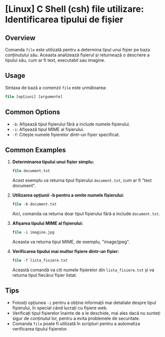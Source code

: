 # [Linux] C Shell (csh) file utilizare: Identificarea tipului de fișier

## Overview
Comanda `file` este utilizată pentru a determina tipul unui fișier pe baza conținutului său. Aceasta analizează fișierul și returnează o descriere a tipului său, cum ar fi text, executabil sau imagine.

## Usage
Sintaxa de bază a comenzii `file` este următoarea:

```csh
file [opțiuni] [argumente]
```

## Common Options
- `-b`: Afișează tipul fișierului fără a include numele fișierului.
- `-i`: Afișează tipul MIME al fișierului.
- `-f`: Citește numele fișierelor dintr-un fișier specificat.

## Common Examples
1. **Determinarea tipului unui fișier simplu:**
   ```csh
   file document.txt
   ```
   Acest exemplu va returna tipul fișierului `document.txt`, cum ar fi "text document".

2. **Utilizarea opțiunii -b pentru a omite numele fișierului:**
   ```csh
   file -b document.txt
   ```
   Aici, comanda va returna doar tipul fișierului fără a include `document.txt`.

3. **Afișarea tipului MIME al fișierului:**
   ```csh
   file -i imagine.jpg
   ```
   Aceasta va returna tipul MIME, de exemplu, "image/jpeg".

4. **Verificarea tipului mai multor fișiere dintr-un fișier:**
   ```csh
   file -f lista_fisiere.txt
   ```
   Această comandă va citi numele fișierelor din `lista_fisiere.txt` și va returna tipul fiecărui fișier listat.

## Tips
- Folosiți opțiunea `-i` pentru a obține informații mai detaliate despre tipul fișierului, în special când lucrați cu fișiere web.
- Verificați tipul fișierelor înainte de a le deschide, mai ales dacă nu sunteți sigur de conținutul lor, pentru a evita problemele de securitate.
- Comanda `file` poate fi utilizată în scripturi pentru a automatiza verificarea tipului fișierelor.